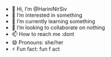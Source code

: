 - 👋 Hi, I’m @HariniNirSiv
- 👀 I’m interested in something
- 🌱 I’m currently learning something
- 💞️ I’m looking to collaborate on nothing
- 📫 How to reach me :dont
- 😄 Pronouns: she/her
- ⚡ Fun fact: fun f act

<!---
HariniNirSiv/HariniNirSiv is a ✨ special ✨ repository because its `README.md` (this file) appears on your GitHub profile.
You can click the Preview link to take a look at your changes.
--->
